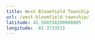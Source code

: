 ```yaml
---
title: West Bloomfield Township
url: /west-bloomfield-township/
latitude: 42.568558200000005
longitude: -83.3733531
---
```

